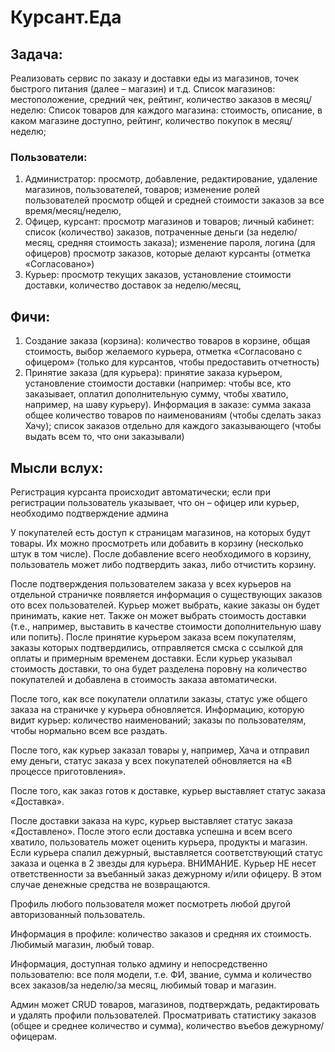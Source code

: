 # Курсант.Еда

## Задача:
Реализовать сервис по заказу и доставки еды из магазинов, точек быстрого питания (далее – магазин) и т.д.
Список магазинов: местоположение, средний чек, рейтинг, количество заказов в месяц/неделю:
Список товаров для каждого магазина: стоимость, описание, в каком магазине доступно, рейтинг, количество покупок в месяц/неделю;

### Пользователи:
1) Администратор:
      просмотр, добавление, редактирование, удаление магазинов, пользователей, товаров; изменение ролей пользователей
      просмотр общей и средней стоимости заказов за все время/месяц/неделю,
2)	Офицер, курсант:
      просмотр магазинов и товаров;
      личный кабинет: список (количество) заказов, потраченные деньги
      (за неделю/месяц, средняя стоимость заказа); изменение пароля, логина
      (для офицеров) просмотр заказов, которые делают курсанты (отметка «Согласовано»)
3)	Курьер:
      просмотр текущих заказов, установление стоимости доставки, количество доставок за неделю/месяц,

## Фичи:
1)	Создание заказа (корзина):
      количество товаров в корзине, общая стоимость, выбор желаемого курьера, отметка «Согласовано с офицером» (только для курсантов, чтобы предоставить отчетность)
2)	Принятие заказа (для курьера):
      принятие заказа курьером, установление стоимости доставки (например: чтобы все, кто заказывает, оплатил дополнительную сумму, чтобы хватило, например, на шаву курьеру).
      Информация в заказе:
      сумма заказа
      общее количество товаров по наименованиям (чтобы сделать заказ Хачу);
      список заказов отдельно для каждого заказывающего (чтобы выдать всем то, что они заказывали)

## Мысли вслух:

Регистрация курсанта происходит автоматически; если при регистрации пользователь указывает, что он – офицер или курьер, необходимо подтверждение админа 

У покупателей есть доступ к страницам магазинов, на которых будут товары. Их можно просмотреть или добавить в корзину (несколько штук в том числе). После добавление всего необходимого в корзину, пользователь может либо подтвердить заказ, либо отчистить корзину.  

После подтверждения пользователем заказа у всех курьеров на отдельной страничке появляется информация о существующих заказов ото всех пользователей. Курьер может выбрать, какие заказы он будет принимать, какие нет. Также он может выбрать стоимость доставки (т.е., например, выставить в качестве стоимости дополнительную шаву или попить). После принятие курьером заказа всем покупателям, заказы которых подтвердились, отправляется смска с ссылкой для оплаты и примерным временем доставки. Если курьер указывал стоимость доставки, то она будет разделена поровну на количество покупателей и добавлена в стоимость заказа автоматически.

После того, как все покупатели оплатили заказы, статус уже общего заказа на страничке у курьера обновляется. Информацию, которую видит курьер: количество наименований; заказы по пользователям, чтобы нормально всем все раздать.

После того, как курьер заказал товары у, например, Хача и отправил ему деньги, статус заказа у всех покупателей обновляется на «В процессе приготовления».

После того, как заказ готов к доставке, курьер выставляет статус заказа «Доставка».

После доставки заказа на курс, курьер выставляет статус заказа «Доставлено». После этого если доставка успешна и всем всего хватило, пользователь может оценить курьера, продукты и магазин. Если курьера спалил дежурный, выставляется соответствующий статус заказа и оценка в 2 звезды для курьера. ВНИМАНИЕ. Курьер НЕ несет ответственности за въебанный заказ дежурному и/или офицеру. В этом случае денежные средства не возвращаются.

Профиль любого пользователя может посмотреть любой другой авторизованный пользователь.

Информация в профиле: количество заказов и средняя их стоимость. Любимый магазин, любый товар.

Информация, доступная только админу и непосредственно пользователю: все поля модели, т.е. ФИ, звание, сумма и количество всех заказов/за неделю/за месяц, любимый товар и магазин.

Админ может CRUD товаров, магазинов, подтверждать, редактировать и удалять профили пользователей. Просматривать статистику заказов (общее и среднее количество и сумма), количество въебов дежурному/офицерам.

